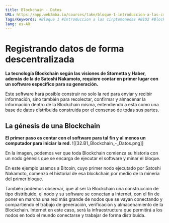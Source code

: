 ```yaml
---
title: Blockchain - Datos
URL: https://app.web3mba.io/courses/take/bloque-1-introduccion-a-las-criptomonedas/texts/35677508-u2-2-blockchain-datos
Tags/Keywords: #Bloque 1 #Introduccion a las cirptomonedas #B1U2 #Blockchain #tecnologia para descentralizar el dinero #tecnologia para descentralizar #descentralizar el dinero #Criptomonedas #Revolucion del dinero #Blockchain Datos
lang: es-AR
---
```

# Registrando datos de forma descentralizada
**La tecnología Blockchain según las visiones de Stornetta y Haber, además de la de Satoshi Nakamoto, requiere contar en primer lugar con un software específico para su generación.**

Este software hará posible construir no solo la red para enviar y recibir información, sino también para recolectar, confirmar y almacenar la información dentro de la Blockchain misma, entendiendo a esta como una base de datos distribuida construida por el consenso de todas sus partes.

## La génesis de una Blockchain
**El primer paso es contar con el software para tal fin y al menos un computador para iniciar la red.**
![[32.B1_Blockchain_-_Datos.png]]

En la imagen, podemos ver que toda Blockchain comienza su historia con un nodo génesis que se encarga de ejecutar el software y minar el bloque.

En este ejemplo usamos a Bitcoin, cuyo primer nodo ejecutado por Satoshi Nakamoto, comenzó el historial de esa blockchain por medio de la minería del primer bloque. 

También podemos observar, que al ser la Blockchain una construcción de tipo distribuido, el nodo y su software se conectan a Internet, con el fin de poner en marcha una red más grande de nodos que se vayan conectando y compartiendo el trabajo de generación, verificación y almacenamiento de la Blockchain. Internet en este caso, será la infraestructura que permitirá a los nodos en todo el mundo conectarse y trabajar de forma distribuida.